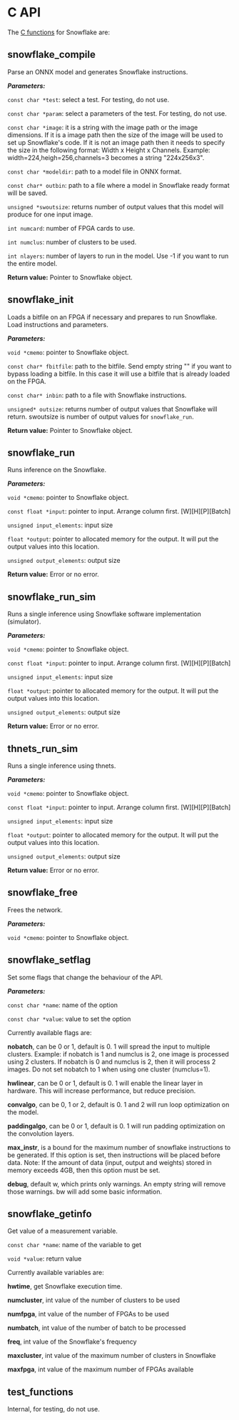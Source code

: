 # C API

The [C functions](https://github.com/FWDNXT/Snowflake-SDK/blob/master/sdk/api.h) for Snowflake are:

## snowflake_compile

Parse an ONNX model and generates Snowflake instructions.

***Parameters:***

`const char *test`:  select a test. For testing, do not use.

`const char *param`: select a parameters of the test. For testing, do not use. 

`const char *image`: it is a string with the image path or the image dimensions. If it is a image path then the size of the image will be used to set up Snowflake's code. If it is not an image path then it needs to specify the size in the following format: Width x Height x Channels. Example: width=224,heigh=256,channels=3 becomes a string "224x256x3".    

`const char *modeldir`: path to a model file in ONNX format.

`const char* outbin`: path to a file where a model in Snowflake ready format will be saved.

`unsigned *swoutsize`: returns number of output values that this model will produce for one input image.

`int numcard`: number of FPGA cards to use.

`int numclus`: number of clusters to be used.

`int nlayers`: number of layers to run in the model. Use -1 if you want to run the entire model.  

**Return value:** Pointer to Snowflake object.

## snowflake_init

Loads a bitfile on an FPGA if necessary and prepares to run Snowflake. Load instructions and parameters.

***Parameters:***

`void *cmemo`: pointer to Snowflake object.

`const char* fbitfile`: path to the bitfile. Send empty string &quot;&quot; if you want to bypass loading a bitfile. In this case it will use a bitfile that is already loaded on the FPGA.    

`const char* inbin`: path to a file with Snowflake instructions.

`unsigned* outsize`: returns number of output values that Snowflake will return. swoutsize is number of output values for `snowflake_run`.   

**Return value:** Pointer to Snowflake object.

## snowflake_run

Runs inference on the Snowflake.

***Parameters:***

`void *cmemo`: pointer to Snowflake object.

`const float *input`: pointer to input. Arrange column first. [W][H][P][Batch]

`unsigned input_elements`: input size

`float *output`: pointer to allocated memory for the output. It will put the output values into this location. 

`unsigned output_elements`: output size

**Return value:** Error or no error.

## snowflake_run_sim

Runs a single inference using Snowflake software implementation (simulator).

***Parameters:***  

`void *cmemo`: pointer to Snowflake object.

`const float *input`: pointer to input. Arrange column first. [W][H][P][Batch]

`unsigned input_elements`: input size

`float *output`: pointer to allocated memory for the output. It will put the output values into this location. 

`unsigned output_elements`: output size

**Return value:** Error or no error.

## thnets_run_sim

Runs a single inference using thnets.

***Parameters:***  

`void *cmemo`: pointer to Snowflake object.

`const float *input`: pointer to input. Arrange column first. [W][H][P][Batch]

`unsigned input_elements`: input size

`float *output`: pointer to allocated memory for the output. It will put the output values into this location. 

`unsigned output_elements`: output size

**Return value:** Error or no error.

## snowflake_free

Frees the network.

***Parameters:***

`void *cmemo`: pointer to Snowflake object.

## snowflake_setflag

Set some flags that change the behaviour of the API.

***Parameters:***

`const char *name`: name of the option

`const char *value`: value to set the option 

Currently available flags are:

**nobatch**, can be 0 or 1, default is 0. 1 will spread the input to multiple clusters. Example: if nobatch is 1 and numclus is 2, one image is processed using 2 clusters. If nobatch is 0 and numclus is 2, then it will process 2 images. Do not set nobatch to 1 when using one cluster (numclus=1).

**hwlinear**, can be 0 or 1, default is 0. 1 will enable the linear layer in hardware. This will increase performance, but reduce precision.    

**convalgo**, can be 0, 1 or 2, default is 0. 1 and 2 will run loop optimization on the model.

**paddingalgo**, can be 0 or 1, default is 0. 1 will run padding optimization on the convolution layers.  

**max_instr**, is a bound for the maximum number of snowflake instructions to be generated. If this option is set, then instructions will be placed before data. Note: If the amount of data (input, output and weights) stored in memory exceeds 4GB, then this option must be set. 

**debug**, default w, which prints only warnings. An empty string will remove those warnings. bw will add some basic information.    

## snowflake_getinfo

Get value of a measurement variable.

`const char *name`: name of the variable to get 

`void *value`: return value
  
Currently available variables are:

**hwtime**, get Snowflake execution time.    

**numcluster**, int value of the number of clusters to be used

**numfpga**, int value of the number of FPGAs to be used

**numbatch**, int value of the number of batch to be processed

**freq**, int value of the Snowflake's frequency

**maxcluster**, int value of the maximum number of clusters in Snowflake

**maxfpga**, int value of the maximum number of FPGAs available

## test_functions

Internal, for testing, do not use.
